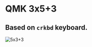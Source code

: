 # QMK 3x5+3

## Based on `crkbd` keyboard.
![5x3+3](https://github.com/user-attachments/assets/a3476ade-cd6b-4d67-89ac-c4211cb33320)
